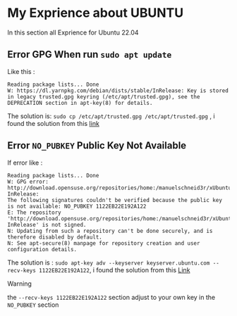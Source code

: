 # My Exprience about UBUNTU
In this section all Exprience for Ubuntu 22.04
## Error GPG When run `sudo apt update`
Like this :
```
Reading package lists... Done
W: https://dl.yarnpkg.com/debian/dists/stable/InRelease: Key is stored in legacy trusted.gpg keyring (/etc/apt/trusted.gpg), see the DEPRECATION section in apt-key(8) for details.
```
The solution is:
`sudo cp /etc/apt/trusted.gpg /etc/apt/trusted.gpg` , i found the solution from this [link](https://youtu.be/8s0fTh1TD8k)
## Error `NO_PUBKEY` Public Key Not Available
If error like :
```
Reading package lists... Done
W: GPG error: http://download.opensuse.org/repositories/home:/manuelschneid3r/xUbuntu_22.04  InRelease:
The following signatures couldn't be verified because the public key is not available: NO_PUBKEY 1122EB22E192A122
E: The repository 'http://download.opensuse.org/repositories/home:/manuelschneid3r/xUbuntu_22.04  InRelease' is not signed.
N: Updating from such a repository can't be done securely, and is therefore disabled by default.
N: See apt-secure(8) manpage for repository creation and user configuration details.
```
The solution is : `sudo apt-key adv --keyserver keyserver.ubuntu.com --recv-keys 1122EB22E192A122`, i found the solution from this [Link](https://www.youtube.com/watch?v=M_h46Rv6X5Q)
> [!WARNING]
> the `--recv-keys 1122EB22E192A122` section adjust to your own key in the `NO_PUBKEY` section
